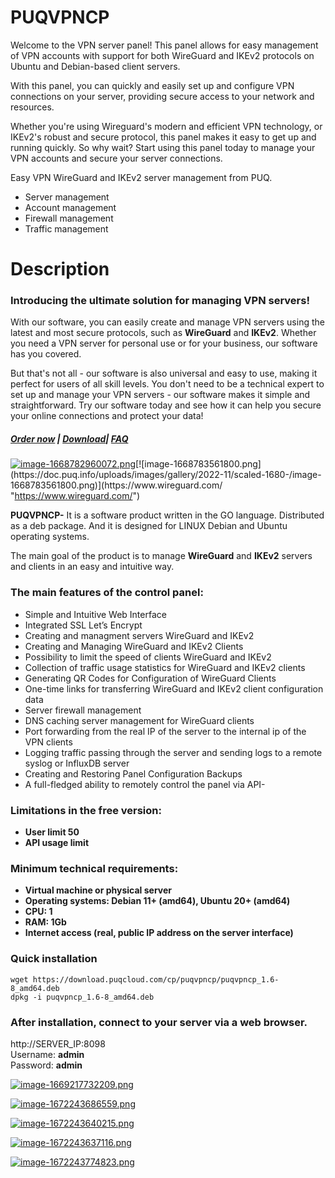 # PUQVPNCP
Welcome to the VPN server panel! This panel allows for easy management of VPN accounts with support for both WireGuard and IKEv2 protocols on Ubuntu and Debian-based client servers.

With this panel, you can quickly and easily set up and configure VPN connections on your server, providing secure access to your network and resources.

Whether you're using Wireguard's modern and efficient VPN technology, or IKEv2's robust and secure protocol, this panel makes it easy to get up and running quickly. So why wait? Start using this panel today to manage your VPN accounts and secure your server connections.

Easy VPN WireGuard and IKEv2 server management from PUQ.
- Server management
- Account management
- Firewall management
- Traffic management
# Description

### Introducing the ultimate solution <span class="hljs-keyword">for</span> managing VPN servers!

<span class="hljs-keyword">With</span> our software, you can easily create <span class="hljs-built_in">and</span> manage VPN servers <span class="hljs-keyword">using</span> the latest <span class="hljs-built_in">and</span> most secure protocols, such <span class="hljs-keyword">as</span> **WireGuard** <span class="hljs-built_in">and</span> **IKEv2**. Whether you need a VPN server <span class="hljs-keyword">for</span> personal use <span class="hljs-built_in">or</span> <span class="hljs-keyword">for</span> your business, our software has you covered.

But that<span class="hljs-comment">'s not all - our software is also universal and easy to use, making it perfect for users of all skill levels. You don't need to be a technical expert to set up and manage your VPN servers - our software makes it simple and straightforward.</span> <span class="hljs-keyword">Try</span> our software today <span class="hljs-built_in">and</span> see how it can help you secure your online connections <span class="hljs-built_in">and</span> protect your data!

##### [Order now](https://puqcloud.com/index.php?rp=/store/puqvpn) | [Download](https://download.puqcloud.com/cp/puqvpncp/)| [FAQ](https://faq.puqcloud.com)

[![image-1668782960072.png](https://doc.puq.info/uploads/images/gallery/2022-11/scaled-1680-/image-1668782960072.png)](https://puqcloud.com/index.php?rp=/store/puqvpn "https://puqcloud.com/index.php?rp=/store/puqvpn")[![image-1668783561800.png](https://doc.puq.info/uploads/images/gallery/2022-11/scaled-1680-/image-1668783561800.png)](https://www.wireguard.com/ "https://www.wireguard.com/")

****PUQVPNCP**-** It is a software product written in the GO language. Distributed as a deb package. And it is designed for LINUX Debian and Ubuntu operating systems.

The main goal of the product is to manage **WireGuard** and **IKEv2** servers and clients in an easy and intuitive way.

### **The main features of the control panel:**

- Simple and Intuitive Web Interface
- Integrated SSL Let’s Encrypt
- Creating and managment servers WireGuard and IKEv2
- Creating and Managing WireGuard and IKEv2 Clients
- Possibility to limit the speed of clients WireGuard and IKEv2
- Collection of traffic usage statistics for WireGuard and IKEv2 clients
- Generating QR Codes for Configuration of WireGuard Clients
- One-time links for transferring WireGuard and IKEv2 client configuration data
- Server firewall management
- DNS caching server management for WireGuard clients
- Port forwarding from the real IP of the server to the internal ip of the VPN clients
- Logging traffic passing through the server and sending logs to a remote syslog or InfluxDB server
- Creating and Restoring Panel Configuration Backups
- A full-fledged ability to remotely control the panel via API- 

### **Limitations in the free version:**

- **User limit 50**
- **API usage limit**

### **Minimum technical requirements:**

- **Virtual machine or physical server**
- **Operating systems: Debian 11+ (amd64), Ubuntu 20+ (amd64)**
- **CPU: 1**
- **RAM: 1Gb**
- **Internet access (real, public IP address on the server interface)**

### **Quick installation**

```shell
wget https://download.puqcloud.com/cp/puqvpncp/puqvpncp_1.6-8_amd64.deb
dpkg -i puqvpncp_1.6-8_amd64.deb
```

### After installation, connect to your server via a web browser.

http://SERVER\_IP:8098  
Username: **admin**  
Password: **admin**

[![image-1669217732209.png](https://doc.puq.info/uploads/images/gallery/2022-11/scaled-1680-/image-1669217732209.png)](https://doc.puq.info/uploads/images/gallery/2022-11/image-1669217732209.png)

[![image-1672243686559.png](https://doc.puq.info/uploads/images/gallery/2022-12/scaled-1680-/image-1672243686559.png)](https://doc.puq.info/uploads/images/gallery/2022-12/image-1672243686559.png)

[![image-1672243640215.png](https://doc.puq.info/uploads/images/gallery/2022-12/scaled-1680-/image-1672243640215.png)](https://doc.puq.info/uploads/images/gallery/2022-12/image-1672243640215.png)

[![image-1672243637116.png](https://doc.puq.info/uploads/images/gallery/2022-12/scaled-1680-/image-1672243637116.png)](https://doc.puq.info/uploads/images/gallery/2022-12/image-1672243637116.png)

[![image-1672243774823.png](https://doc.puq.info/uploads/images/gallery/2022-12/scaled-1680-/image-1672243774823.png)](https://doc.puq.info/uploads/images/gallery/2022-12/image-1672243774823.png)
